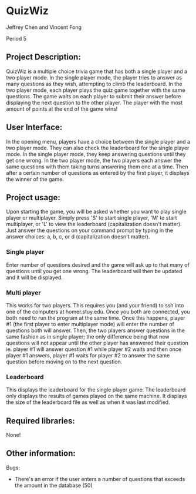 # QuizWiz

Jeffrey Chen and Vincent Fong

Period 5

## Project Description:

QuizWiz is a multiple choice trivia game that has both a single player and a two player mode. In the single player mode, the player tries to answer as many questions as they wish, attempting to climb the leaderboard. In the two player mode, each player plays the quiz game together with the same questions. The game waits on each player to submit their answer before displaying the next question to the other player. The player with the most amount of points at the end of the game wins!

## User Interface:

In the opening menu, players have a choice between the single player and a two player mode. They can also check the leaderboard for the single player mode. In the single player mode, they keep answering questions until they get one wrong. In the two player mode, the two players each answer the same questions with them taking turns answering them one at a time. Then after a certain number of questions as entered by the first player, it displays the winner of the game.

## Project usage:
Upon starting the game, you will be asked whether you want to play single player or multiplayer. Simply press 'S' to start single player, 'M' to start multiplayer, or 'L' to view the leaderboard (capitalization doesn't matter). Just answer the questions on your command prompt by typing in the answer choices: a, b, c, or d (capitalization doesn't matter).

### Single player
Enter number of questions desired and the game will ask up to that many of questions until you get one wrong. The leaderboard will then be updated and it will be displayed.

### Multi player
This works for two players. This requires you (and your friend) to ssh into one of the computers at homer.stuy.edu. Once you both are connected, you both need to run the program at the same time. Once this happens, player #1 (the first player to enter multiplayer mode) will enter the number of questions both will answer. Then, the two players answer questions in the same fashion as in single player; the only difference being that new questions will not appear until the other player has answered their question ie. player #1 will answer question #1 while player #2 waits and then once player #1 answers, player #1 waits for player #2 to answer the same question before moving on to the next question. 

### Leaderboard
This displays the leaderboard for the single player game. The leaderboard only displays the results of games played on the same machine. It displays the size of the leaderboard file as well as when it was last modified.

## Required libraries:
None!

## Other information:
Bugs:
- There's an error if the user enters a number of questions that exceeds the amount in the database (50)
